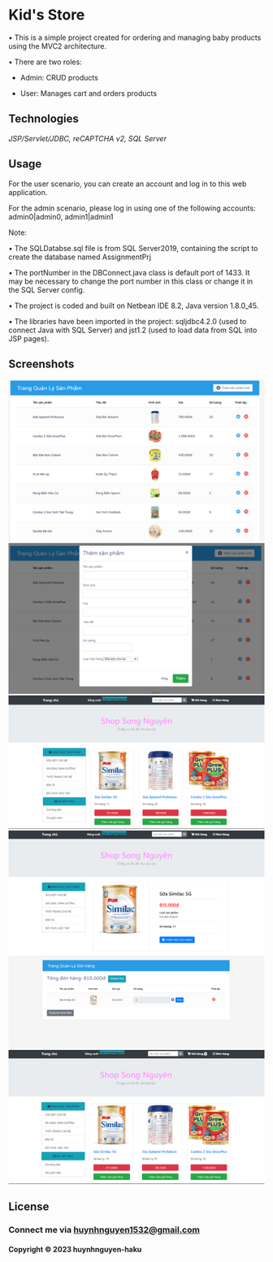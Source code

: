 # Kid's Store

• This is a simple project created for ordering and managing baby products using the MVC2 architecture.
  
• There are two roles:
  
  - Admin: CRUD products
    
  - User: Manages cart and orders products

## Technologies

*JSP/Servlet/JDBC, reCAPTCHA v2, SQL Server*

## Usage

For the user scenario, you can create an account and log in to this web application.

For the admin scenario, please log in using one of the following accounts: admin0|admin0, admin1|admin1

Note:

  • The SQLDatabse.sql file is from SQL Server2019, containing the script to create the database named AssignmentPrj

  • The portNumber in the DBConnect.java class is default port of 1433. It may be necessary to change the port number in this class or change it in the SQL Server config.

  • The project is coded and built on Netbean IDE 8.2, Java version 1.8.0_45.

  • The libraries have been imported in the project: sqljdbc4.2.0 (used to connect Java with SQL Server) and jst1.2 (used to load data from SQL into JSP pages).

## Screenshots

![screenshot](https://github.com/huynhnguyen-haku/KidStore/blob/main/screenshots/adsc1.png)
![screenshot](https://github.com/huynhnguyen-haku/KidStore/blob/main/screenshots/adsc2.png)
![screenshot](https://github.com/huynhnguyen-haku/KidStore/blob/main/screenshots/ussc1.png)
![screenshot](https://github.com/huynhnguyen-haku/KidStore/blob/main/screenshots/ussc2.png)
![screenshot](https://github.com/huynhnguyen-haku/KidStore/blob/main/screenshots/ussc3.png)
![screenshot](https://github.com/huynhnguyen-haku/KidStore/blob/main/screenshots/ussc4.png)

## License

### Connect me via huynhnguyen1532@gmail.com

#### Copyright &#169; 2023 huynhnguyen-haku



